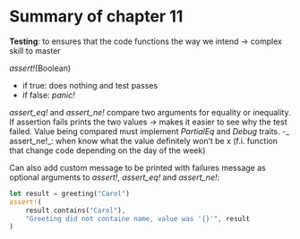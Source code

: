 # Summary of chapter 11
**Testing**: to ensures that the code functions the way we intend -> complex skill to master

_assert!_(Boolean)
- if true: does nothing and test passes
- if false: _panic!_

_assert_eq!_  and _assert_ne!_ compare two arguments for equality or inequality. If assertion fails prints the two values -> makes it easier to see why the test failed. Value being compared must implement _PartialEq_ and _Debug_ traits.
-_ assert_ne!_: when know what the value definitely won’t be x (f.i. function that change code depending on the day of the week)

Can also add custom message to be printed with failures message as optional arguments to _assert!_, _assert_eq!_ and _assert_ne!_:
```rust
let result = greeting("Carol")
assert!(
    result.contains("Carol"),
    "Greeting did not containe name, value was '{}'", result
)
```
